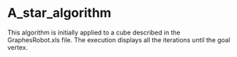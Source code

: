 # A_star_algorithm

This algorithm is initially applied to a cube described in the GraphesRobot.xls file. 
The execution displays all the iterations until the goal vertex.
